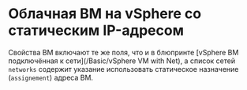 # Облачная ВМ на vSphere со статическим IP-адресом

Свойства ВМ включают те же поля, что и в блюпринте [vSphere ВМ подключённая к сети](/Basic/vSphere VM with Net),
а список сетей `networks` содержит указание использовать статическое назначение (`assignement`) адреса ВМ.